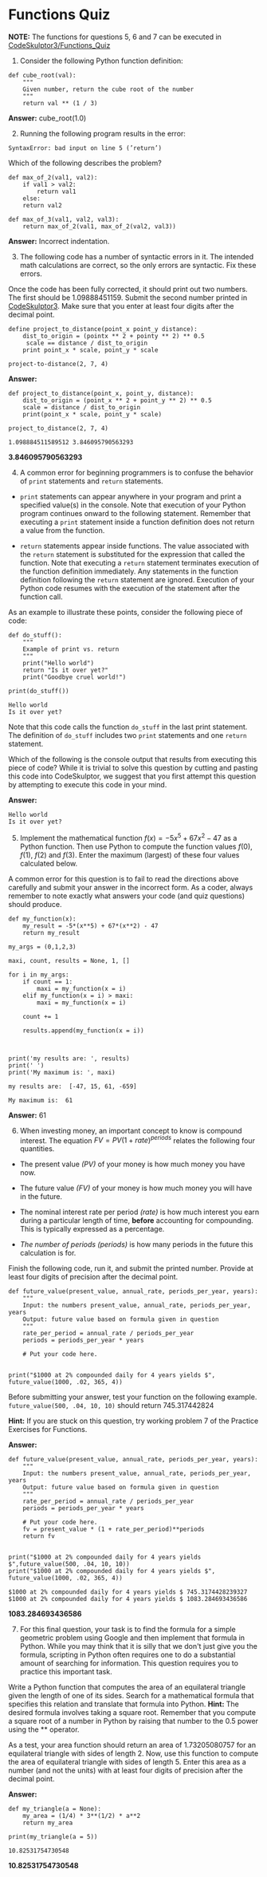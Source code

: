 # Functions Quiz

**NOTE:** The functions for questions 5, 6 and 7 can be executed in [CodeSkulptor3/Functions_Quiz](https://py3.codeskulptor.org/#user307_0omLBDPsMg_3.py)

1.  Consider the following Python function definition:

```{python}
def cube_root(val):
    """
    Given number, return the cube root of the number
    """
    return val ** (1 / 3)
```

**Answer:** cube_root(1.0)

2.  Running the following program results in the error:

`SyntaxError: bad input on line 5 (’return’)`

Which of the following describes the problem?

```{python}
def max_of_2(val1, val2):
    if val1 > val2:
        return val1
    else:
    return val2

def max_of_3(val1, val2, val3):
    return max_of_2(val1, max_of_2(val2, val3))
```

**Answer:** Incorrect indentation.

3.  The following code has a number of syntactic errors in it. The intended math calculations are correct, so the only errors are syntactic. Fix these errors.

Once the code has been fully corrected, it should print out two numbers. The first should be 1.09888451159. Submit the second number printed in [CodeSkulptor3](http://py3.codeskulptor.org/). Make sure that you enter at least four digits after the decimal point.

```{python}
define project_to_distance(point_x point_y distance):
    dist_to_origin = (pointx ** 2 + pointy ** 2) ** 0.5
     scale == distance / dist_to_origin
    print point_x * scale, point_y * scale

project-to-distance(2, 7, 4)
```

**Answer:**

```{python}
def project_to_distance(point_x, point_y, distance):
    dist_to_origin = (point_x ** 2 + point_y ** 2) ** 0.5
    scale = distance / dist_to_origin
    print(point_x * scale, point_y * scale)

project_to_distance(2, 7, 4)
```

    1.098884511589512 3.846095790563293

**3.846095790563293**

4.  A common error for beginning programmers is to confuse the behavior of `print` statements and `return` statements.

-   `print` statements can appear anywhere in your program and print a specified value(s) in the console. Note that execution of your Python program continues onward to the following statement. Remember that executing a `print` statement inside a function definition does not return a value from the function.

-   `return` statements appear inside functions. The value associated with the `return` statement is substituted for the expression that called the function. Note that executing a `return` statement terminates execution of the function definition immediately. Any statements in the function definition following the `return` statement are ignored. Execution of your Python code resumes with the execution of the statement after the function call.

As an example to illustrate these points, consider the following piece of code:

```{python}
def do_stuff():
    """
    Example of print vs. return
    """
    print("Hello world")
    return "Is it over yet?"
    print("Goodbye cruel world!")

print(do_stuff())
```

    Hello world
    Is it over yet?

Note that this code calls the function `do_stuff` in the last print statement. The definition of `do_stuff` includes two `print` statements and one `return` statement.

Which of the following is the console output that results from executing this piece of code? While it is trivial to solve this question by cutting and pasting this code into CodeSkulptor, we suggest that you first attempt this question by attempting to execute this code in your mind.

**Answer:**

    Hello world
    Is it over yet?

5.  Implement the mathematical function $f\left ( x \right ) = -5x^{5} + 67x^{2} - 47$ as a Python function. Then use Python to compute the function values $f\left ( 0 \right )$, $f\left ( 1 \right )$, $f\left ( 2 \right )$ and $f\left ( 3 \right )$. Enter the maximum (largest) of these four values calculated below.

A common error for this question is to fail to read the directions above carefully and submit your answer in the incorrect form. As a coder, always remember to note exactly what answers your code (and quiz questions) should produce.

```{python}
def my_function(x):
    my_result = -5*(x**5) + 67*(x**2) - 47
    return my_result

my_args = (0,1,2,3)

maxi, count, results = None, 1, []

for i in my_args:
    if count == 1:
        maxi = my_function(x = i)
    elif my_function(x = i) > maxi:
        maxi = my_function(x = i)
    
    count += 1
    
    results.append(my_function(x = i))
    
    
    
print('my results are: ', results)
print(' ')
print('My maximum is: ', maxi)
```

    my results are:  [-47, 15, 61, -659]

    My maximum is:  61

**Answer:** 61

6.  When investing money, an important concept to know is compound interest. The equation $FV = PV\left ( 1 + rate \right )^{periods}$ relates the following four quantities.

-   The present value *(PV)* of your money is how much money you have now.

-   The future value *(FV)* of your money is how much money you will have in the future.

-   The nominal interest rate per period *(rate)* is how much interest you earn during a particular length of time, **before** accounting for compounding. This is typically expressed as a percentage.

-   *The number of periods (periods)* is how many periods in the future this calculation is for.

Finish the following code, run it, and submit the printed number. Provide at least four digits of precision after the decimal point.

```{python}
def future_value(present_value, annual_rate, periods_per_year, years):
    """
    Input: the numbers present_value, annual_rate, periods_per_year, years
    Output: future value based on formula given in question
    """
    rate_per_period = annual_rate / periods_per_year
    periods = periods_per_year * years

    # Put your code here.
    

print("$1000 at 2% compounded daily for 4 years yields $", future_value(1000, .02, 365, 4))
```

Before submitting your answer, test your function on the following example. `future_value(500, .04, 10, 10)` should return 745.317442824

**Hint:** If you are stuck on this question, try working problem 7 of the Practice Exercises for Functions.

**Answer:**

```{python}
def future_value(present_value, annual_rate, periods_per_year, years):
    """
    Input: the numbers present_value, annual_rate, periods_per_year, years
    Output: future value based on formula given in question
    """
    rate_per_period = annual_rate / periods_per_year
    periods = periods_per_year * years

    # Put your code here.
    fv = present_value * (1 + rate_per_period)**periods
    return fv
    

print("$1000 at 2% compounded daily for 4 years yields $",future_value(500, .04, 10, 10))
print("$1000 at 2% compounded daily for 4 years yields $", future_value(1000, .02, 365, 4))
```

    $1000 at 2% compounded daily for 4 years yields $ 745.3174428239327
    $1000 at 2% compounded daily for 4 years yields $ 1083.284693436586

**1083.284693436586**

7.  For this final question, your task is to find the formula for a simple geometric problem using Google and then implement that formula in Python. While you may think that it is silly that we don't just give you the formula, scripting in Python often requires one to do a substantial amount of searching for information. This question requires you to practice this important task.

Write a Python function that computes the area of an equilateral triangle given the length of one of its sides. Search for a mathematical formula that specifies this relation and translate that formula into Python. **Hint:** The desired formula involves taking a square root. Remember that you compute a square root of a number in Python by raising that number to the 0.5 power using the \*\* operator.

As a test, your area function should return an area of 1.73205080757 for an equilateral triangle with sides of length 2. Now, use this function to compute the area of equilateral triangle with sides of length 5. Enter this area as a number (and not the units) with at least four digits of precision after the decimal point.

**Answer:**

```{python}
def my_triangle(a = None):
    my_area = (1/4) * 3**(1/2) * a**2
    return my_area

print(my_triangle(a = 5))
```

    10.82531754730548

**10.82531754730548**
